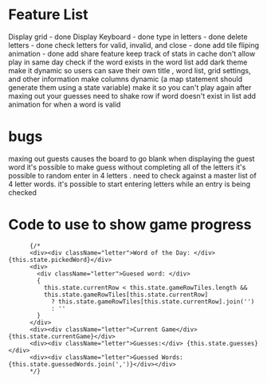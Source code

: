# Feature List 
Display grid - done
Display Keyboard  - done
type in letters  - done
delete letters - done 
check letters for valid, invalid, and close - done
add tile fliping animation - done 
add share feature
keep track of stats in cache
don't allow play in same day 
check if the word exists in the word list
add dark theme 
make it dynamic so users can save their own title , word list, grid settings, and other information
make columns dynamic (a map statement should generate them using a state variable)
make it so you can't play again after maxing out your guesses
need to shake row if word doesn't exist in list
add animation for when a word is valid

# bugs 
maxing out guests causes the board to go blank when displaying the guest word
it's possible to make guess without completing all of the letters 
it's possible to random enter in 4 letters . need to check against a master list of 4 letter words.
it's possible to start entering letters while an entry is being checked 


# Code to use to show game progress
          {/*
          <div><div className="letter">Word of the Day: </div>{this.state.pickedWord}</div>
          <div>
            <div className="letter">Guesed word: </div>
            {
              this.state.currentRow < this.state.gameRowTiles.length &&
              this.state.gameRowTiles[this.state.currentRow]
                ? this.state.gameRowTiles[this.state.currentRow].join('')
                : ''
            }
          </div>
          <div><div className="letter">Current Game</div> {this.state.currentGame}</div>
          <div><div className="letter">Guesses:</div> {this.state.guesses}</div>
          <div><div className="letter">Guessed Words: {this.state.guessedWords.join(',')}</div></div>
          */}